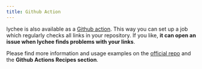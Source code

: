 ```yaml
---
title: Github Action
---
```


lychee is also available as a [Github action](https://github.com/lycheeverse/lychee-action/). This way you can set up a job which
regularly checks all links in your repository.
If you like, **it can open an issue when lychee finds problems with your links**.

Please find more information and usage examples on the [official repo](https://github.com/lycheeverse/lychee-action/)
and the **Github Actions Recipes section**.
